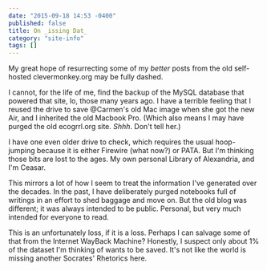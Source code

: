 ```yaml
---
date: "2015-09-18 14:53 -0400"
published: false
title: On _issing Dat_
category: "site-info"
tags: []
---
```


My great hope of resurrecting some of my _better_ posts from the old self-hosted clevermonkey.org may be fully dashed.

I cannot, for the life of me, find the backup of the MySQL database that powered that site, lo, those many years ago. I have a terrible feeling that I reused the drive to save @Carmen's old Mac image when she got the new Air, and I inherited the old Macbook Pro. (Which also means I may have purged the old ecogrrl.org site. _Shhh_. Don't tell her.)

I have one even older drive to check, which requires the usual hoop-jumping because it is either Firewire (what now?) or PATA. But I'm thinking those bits are lost to the ages. My own personal Library of Alexandria, and I'm Ceasar.

This mirrors a lot of how I seem to treat the information I've generated over the decades. In the past, I have deliberately purged notebooks full of writings in an effort to shed baggage and move on. But the old blog was different; it was always intended to be public. Personal, but very much intended for everyone to read.

This is an unfortunately loss, if it is a loss. Perhaps I can salvage some of that from the Internet WayBack Machine? Honestly, I suspect only about 1% of the dataset I'm thinking of wants to be saved. It's not like the world is missing another Socrates' Rhetorics here.